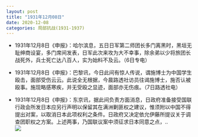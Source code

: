 ```yaml
---
layout: post
title: "1931年12月08日"
date: 2020-12-08
categories: 局部抗战(1931-1937)
---
```


<meta name="referrer" content="no-referrer" />

- 1931年12月8日《申报》：哈尔滨息，五日日军第二师团长多门离黑时，黑垣无耻绅商设宴，多门席间发表，日军此次来攻为大不幸事，除余弟以少将旅团长战死外，兵士死亡达八百人，实为始料不及云。（6日专电） 

- 1931年12月8日《申报》：巴黎讯，今日此间有惊人传说，谓施博士为中国学生殴击，面部受伤云云。此说全无根据，今晨路透社访员往谒施博士，施否认被殴事。施现略感寒疾，并无受殴之显迹，面部亦无伤痕。（7日路透社电） 

- 1931年12月8日《申报》：东京讯，据此间负责方面消息，日政府准备接受国联行政会所发日本应另行声明以保留其在满洲剿匪权之建议，惟须附以中国不得提出对案，以取消日本此项权利之条件。日政府又决定依允伊藤所提议关于调查团职权之方案。上述两事，乃国联议案中须征求日本同意之点，.. <br/><img src="https://wx2.sinaimg.cn/large/aca367d8ly1glg4dlnq6uj20c8090gln.jpg" />

